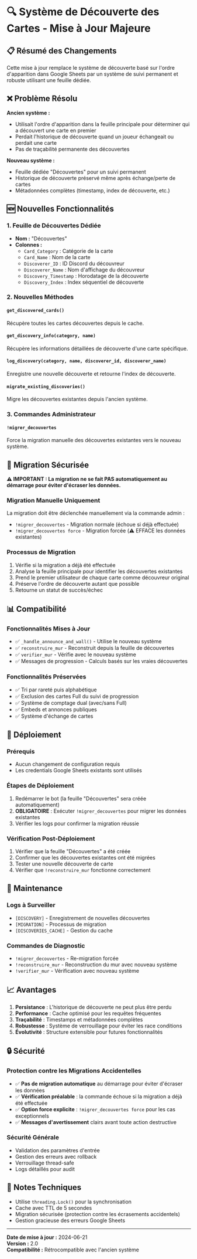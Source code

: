 # 🔍 Système de Découverte des Cartes - Mise à Jour Majeure

## 📋 Résumé des Changements

Cette mise à jour remplace le système de découverte basé sur l'ordre d'apparition dans Google Sheets par un système de suivi permanent et robuste utilisant une feuille dédiée.

## ❌ Problème Résolu

**Ancien système :**
- Utilisait l'ordre d'apparition dans la feuille principale pour déterminer qui a découvert une carte en premier
- Perdait l'historique de découverte quand un joueur échangeait ou perdait une carte
- Pas de traçabilité permanente des découvertes

**Nouveau système :**
- Feuille dédiée "Découvertes" pour un suivi permanent
- Historique de découverte préservé même après échange/perte de cartes
- Métadonnées complètes (timestamp, index de découverte, etc.)

## 🆕 Nouvelles Fonctionnalités

### 1. Feuille de Découvertes Dédiée
- **Nom :** "Découvertes"
- **Colonnes :**
  - `Card_Category` : Catégorie de la carte
  - `Card_Name` : Nom de la carte
  - `Discoverer_ID` : ID Discord du découvreur
  - `Discoverer_Name` : Nom d'affichage du découvreur
  - `Discovery_Timestamp` : Horodatage de la découverte
  - `Discovery_Index` : Index séquentiel de découverte

### 2. Nouvelles Méthodes

#### `get_discovered_cards()`
Récupère toutes les cartes découvertes depuis le cache.

#### `get_discovery_info(category, name)`
Récupère les informations détaillées de découverte d'une carte spécifique.

#### `log_discovery(category, name, discoverer_id, discoverer_name)`
Enregistre une nouvelle découverte et retourne l'index de découverte.

#### `migrate_existing_discoveries()`
Migre les découvertes existantes depuis l'ancien système.

### 3. Commandes Administrateur

#### `!migrer_decouvertes`
Force la migration manuelle des découvertes existantes vers le nouveau système.

## 🔄 Migration Sécurisée

**⚠️ IMPORTANT : La migration ne se fait PAS automatiquement au démarrage pour éviter d'écraser les données.**

### Migration Manuelle Uniquement
La migration doit être déclenchée manuellement via la commande admin :
- `!migrer_decouvertes` - Migration normale (échoue si déjà effectuée)
- `!migrer_decouvertes force` - Migration forcée (⚠️ EFFACE les données existantes)

### Processus de Migration
1. Vérifie si la migration a déjà été effectuée
2. Analyse la feuille principale pour identifier les découvertes existantes
3. Prend le premier utilisateur de chaque carte comme découvreur original
4. Préserve l'ordre de découverte autant que possible
5. Retourne un statut de succès/échec

## 📊 Compatibilité

### Fonctionnalités Mises à Jour
- ✅ `_handle_announce_and_wall()` - Utilise le nouveau système
- ✅ `reconstruire_mur` - Reconstruit depuis la feuille de découvertes
- ✅ `verifier_mur` - Vérifie avec le nouveau système
- ✅ Messages de progression - Calculs basés sur les vraies découvertes

### Fonctionnalités Préservées
- ✅ Tri par rareté puis alphabétique
- ✅ Exclusion des cartes Full du suivi de progression
- ✅ Système de comptage dual (avec/sans Full)
- ✅ Embeds et annonces publiques
- ✅ Système d'échange de cartes

## 🚀 Déploiement

### Prérequis
- Aucun changement de configuration requis
- Les credentials Google Sheets existants sont utilisés

### Étapes de Déploiement
1. Redémarrer le bot (la feuille "Découvertes" sera créée automatiquement)
2. **OBLIGATOIRE** : Exécuter `!migrer_decouvertes` pour migrer les données existantes
3. Vérifier les logs pour confirmer la migration réussie

### Vérification Post-Déploiement
1. Vérifier que la feuille "Découvertes" a été créée
2. Confirmer que les découvertes existantes ont été migrées
3. Tester une nouvelle découverte de carte
4. Vérifier que `!reconstruire_mur` fonctionne correctement

## 🔧 Maintenance

### Logs à Surveiller
- `[DISCOVERY]` - Enregistrement de nouvelles découvertes
- `[MIGRATION]` - Processus de migration
- `[DISCOVERIES_CACHE]` - Gestion du cache

### Commandes de Diagnostic
- `!migrer_decouvertes` - Re-migration forcée
- `!reconstruire_mur` - Reconstruction du mur avec nouveau système
- `!verifier_mur` - Vérification avec nouveau système

## 📈 Avantages

1. **Persistance** : L'historique de découverte ne peut plus être perdu
2. **Performance** : Cache optimisé pour les requêtes fréquentes
3. **Traçabilité** : Timestamps et métadonnées complètes
4. **Robustesse** : Système de verrouillage pour éviter les race conditions
5. **Évolutivité** : Structure extensible pour futures fonctionnalités

## 🔒 Sécurité

### Protection contre les Migrations Accidentelles
- ✅ **Pas de migration automatique** au démarrage pour éviter d'écraser les données
- ✅ **Vérification préalable** : la commande échoue si la migration a déjà été effectuée
- ✅ **Option force explicite** : `!migrer_decouvertes force` pour les cas exceptionnels
- ✅ **Messages d'avertissement** clairs avant toute action destructive

### Sécurité Générale
- Validation des paramètres d'entrée
- Gestion des erreurs avec rollback
- Verrouillage thread-safe
- Logs détaillés pour audit

## 📝 Notes Techniques

- Utilise `threading.Lock()` pour la synchronisation
- Cache avec TTL de 5 secondes
- Migration sécurisée (protection contre les écrasements accidentels)
- Gestion gracieuse des erreurs Google Sheets

---

**Date de mise à jour :** 2024-06-21  
**Version :** 2.0  
**Compatibilité :** Rétrocompatible avec l'ancien système

